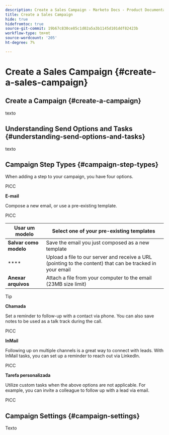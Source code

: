 ```yaml
---
description: Create a Sales Campaign - Marketo Docs - Product Documentation
title: Create a Sales Campaign
hide: true
hidefromtoc: true
source-git-commit: 19b67c830ce85c1d02a5a3b1145d101ddf82423b
workflow-type: tm+mt
source-wordcount: '205'
ht-degree: 7%

---
```


# Create a Sales Campaign {#create-a-sales-campaign}

## Create a Campaign {#create-a-campaign}

texto

## Understanding Send Options and Tasks {#understanding-send-options-and-tasks}

texto

## Campaign Step Types {#campaign-step-types}

When adding a step to your campaign, you have four options.

PICC

**E-mail**

Compose a new email, or use a pre-existing template.

PICC

| **Usar um modelo** | Select one of your pre-existing templates |
|---|---|
| **Salvar como modelo** | Save the email you just composed as a new template |
| **** | Upload a file to our server and receive a URL (pointing to the content) that can be tracked in your email |
| **Anexar arquivos** | Attach a file from your computer to the email (23MB size limit) |

>[!TIP]
>
>[](/help/marketo/product-docs/marketo-sales-connect/campaigns/understanding-send-options.md)

**Chamada**

Set a reminder to follow-up with a contact via phone. You can also save notes to be used as a talk track during the call.

PICC

**InMail**

Following up on multiple channels is a great way to connect with leads. With InMail tasks, you can set up a reminder to reach out via LinkedIn.

PICC

**Tarefa personalizada**

Utilize custom tasks when the above options are not applicable. For example, you can invite a colleague to follow up with a lead via email.

PICC

## Campaign Settings {#campaign-settings}

Texto